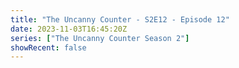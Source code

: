 ```yaml
---
title: "The Uncanny Counter - S2E12 - Episode 12"
date: 2023-11-03T16:45:20Z
series: ["The Uncanny Counter Season 2"]
showRecent: false
---
```



<mux-player stream-type="on-demand"
  src="https://kp3d-my.sharepoint.com/personal/ryoo_kp3d_onmicrosoft_com/_layouts/15/download.aspx?share=Ec19wBmoeVlAuhFEmJb0Ol8BmeL1FUMvUhSiod_jcbyoJg" prefer-playback="mse" controls>
  </mux-player>
  
  
  <script src="https://cdn.jsdelivr.net/npm/@mux/mux-player"></script>
  
 <script type="application/ld+json">
 {
  "@context": "https://schema.org/",
  "@type": "VideoObject",
  "name": "The Uncanny Counter - S2E12 - Episode 12",
  "contentUrl": "https://stream.mux.com/YDZkpHunJDhSNgaVIyR6yiJTGwFcJzUj00Rwe6GpeCZo.m3u8",
  "thumbnailUrl": "https://www.themoviedb.org/t/p/original/at4FfAlH8TvFbuvimRu9zcvHQCh.jpg?width=314&fit_mode=preserve&time=25",
  "uploadDate": "2023-11-03T16:45:20Z",
}

</script>

